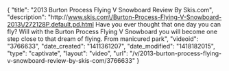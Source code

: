 {
    "title": "2013 Burton Process Flying V Snowboard Review By Skis.com",
    "description": "http:\/\/www.skis.com\/Burton-Process-Flying-V-Snowboard-2013\/272128P,default,pd.html  Have you ever thought that one day you can fly? Will with the Burton Process Flying V Snowboard you will become one step close to that dream of flying. From manicured park",
    "videoid": "3766633",
    "date_created": "1411361207",
    "date_modified": "1418182015",
    "type": "captivate",
    "layout": "video",
    "url": "\/v\/2013-burton-process-flying-v-snowboard-review-by-skis-com\/3766633"
}